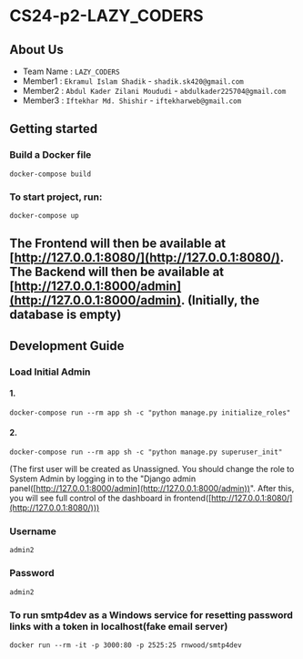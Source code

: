 # CS24-p2-LAZY_CODERS

## About Us
- Team Name : `LAZY_CODERS`
- Member1 : `Ekramul Islam Shadik` - `shadik.sk420@gmail.com`
- Member2 :  `Abdul Kader Zilani Moududi` - `abdulkader225704@gmail.com`
- Member3 : `Iftekhar Md. Shishir` - `iftekharweb@gmail.com`

## Getting started

### Build a Docker file
```
docker-compose build
```




### To start project, run:
```
docker-compose up
```

The Frontend will then be available at [http://127.0.0.1:8080/](http://127.0.0.1:8080/).
The Backend will then be available at [http://127.0.0.1:8000/admin](http://127.0.0.1:8000/admin).
(Initially, the database is empty)
---

## Development Guide

### Load Initial Admin
#### 1.
```
docker-compose run --rm app sh -c "python manage.py initialize_roles"
```
#### 2.
```
docker-compose run --rm app sh -c "python manage.py superuser_init"
```
(The first user will be created as Unassigned. You should change the role to System Admin by logging in to the "Django admin panel([http://127.0.0.1:8000/admin](http://127.0.0.1:8000/admin))". After this, you will see full control of the dashboard in frontend([http://127.0.0.1:8080/](http://127.0.0.1:8080/)))

### Username
```
admin2

```
### Password
```
admin2

```
### To run smtp4dev as a Windows service for resetting password links with a token in localhost(fake email server)

```
docker run --rm -it -p 3000:80 -p 2525:25 rnwood/smtp4dev

```

